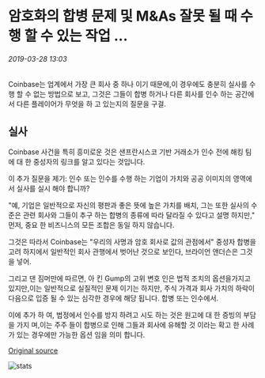 # 암호화의 합병 문제 및 M&As 잘못 될 때 수행 할 수 있는 작업 ...

###### 2019-03-28 13:03

Coinbase는 업계에서 가장 큰 회사 중 하나 이기 때문에,이 경우에도 충분히 실사를 수행 할 수 없는 방법으로 보고, 그것은 그들이 합병 하거나 다른 회사를 인수 하는 공간에서 다른 플레이어가 무엇을 하 고 있는지의 질문을 구걸.

## 실사

Coinbase 사건을 특히 흥미로운 것은 샌프란시스코 기반 거래소가 인수 전에 해킹 팀에 대 한 중성자의 링크를 알고 있다는 것입니다.

이 추가 질문을 제기: 인수 또는 인수를 수행 하는 기업이 가치와 공공 이미지의 영역에서 실사를 실시 해야 합니까?

"예, 기업은 일반적으로 자신의 평판과 좋은 뜻에 높은 가치를 배치, 그는 또한 실사의 수준은 관련 회사와 그들이 추구 하는 합병의 종류에 따라 달라질 수 있다고 설명 하지만," 먼저, 중요 한 비즈니스의 모든 조합은 동일 하지 않습니다.

그것은 따라서 Coinbase는 "우리의 사명과 암호 회사로 값의 관점에서" 중성자 합병을 고려 하지에서 일반적인 회사 관행에서 벗어난 것으로 보인다, 브라이언 앤더슨은 그것을 넣어.

그리고 댄 짐머만에 따르면, 아 킨 Gump의 고위 변호 인은 법적 조치의 옵션을가지고 있지만,이는 일반적으로 실질적인 문제 이기는 하지만, 주식 가격과 회사 가치의 하락이 다음으로 입증 될 수 있는 심각한 경우에 해당 됩니다. 합병 또는 인수에서.

이에 추가 하 여, 법정에서 인수를 방지 하려고 시도 하는 것은 원고에 대 한 증빙의 부담을 가지 며,이는 주주 들이 합병으로 인해 그들과 회사에 유해할 것 이라는 확고 한 사례가 있는 경우에만 가능한 옵션 임을 의미 합니다.

[Original source](https://cointelegraph.com/news/cryptos-merger-problem-and-what-can-be-done-when-mas-go-wrong)

![stats](https://c.statcounter.com/11760860/0/a89fa40b/1/ "stats")